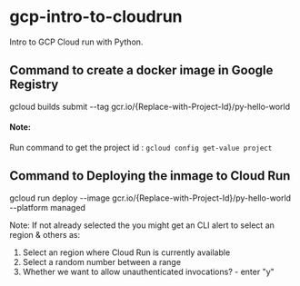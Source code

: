 # gcp-intro-to-cloudrun
Intro to GCP Cloud run with Python.

## Command to create a docker image in Google Registry
gcloud builds submit --tag gcr.io/{Replace-with-Project-Id}/py-hello-world  

#### Note:

Run command to get the project id :
`gcloud config get-value project`

## Command to Deploying the inmage to Cloud Run
gcloud run deploy --image gcr.io/{Replace-with-Project-Id}/py-hello-world --platform managed

Note: If not already selected the you might get an CLI alert to select an region & others as:
1. Select an region where Cloud Run is currently available
2. Select a random number between a range
3. Whether we want to allow unauthenticated invocations? - enter "y"